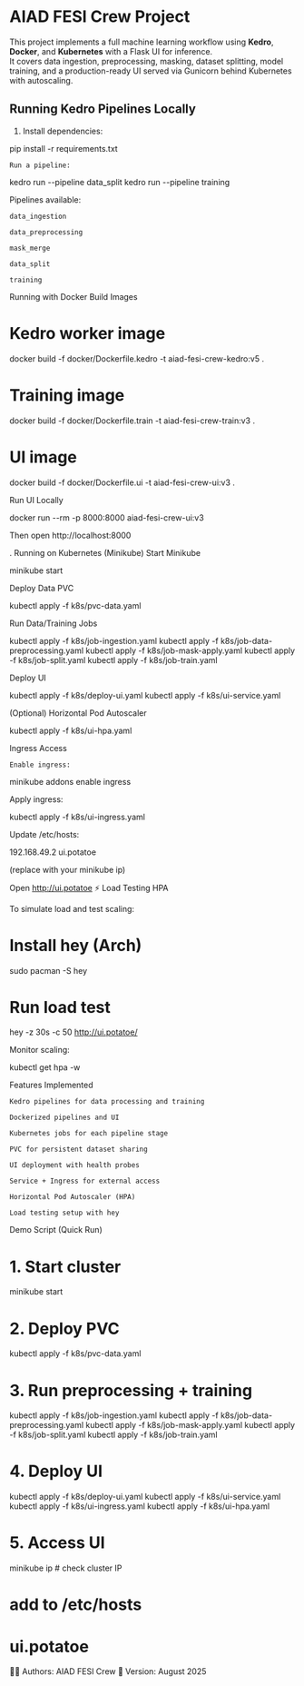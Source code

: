 # AIAD FESI Crew Project

This project implements a full machine learning workflow using **Kedro**, **Docker**, and **Kubernetes** with a Flask UI for inference.  
It covers data ingestion, preprocessing, masking, dataset splitting, model training, and a production-ready UI served via Gunicorn behind Kubernetes with autoscaling.

## Running Kedro Pipelines Locally

1. Install dependencies:


pip install -r requirements.txt

    Run a pipeline:

kedro run --pipeline data_split
kedro run --pipeline training

Pipelines available:

    data_ingestion

    data_preprocessing

    mask_merge

    data_split

    training

Running with Docker
Build Images

# Kedro worker image
docker build -f docker/Dockerfile.kedro -t aiad-fesi-crew-kedro:v5 .

# Training image
docker build -f docker/Dockerfile.train -t aiad-fesi-crew-train:v3 .

# UI image
docker build -f docker/Dockerfile.ui -t aiad-fesi-crew-ui:v3 .

Run UI Locally

docker run --rm -p 8000:8000 aiad-fesi-crew-ui:v3

Then open http://localhost:8000

.
Running on Kubernetes (Minikube)
Start Minikube

minikube start

Deploy Data PVC

kubectl apply -f k8s/pvc-data.yaml

Run Data/Training Jobs

kubectl apply -f k8s/job-ingestion.yaml
kubectl apply -f k8s/job-data-preprocessing.yaml
kubectl apply -f k8s/job-mask-apply.yaml
kubectl apply -f k8s/job-split.yaml
kubectl apply -f k8s/job-train.yaml

Deploy UI

kubectl apply -f k8s/deploy-ui.yaml
kubectl apply -f k8s/ui-service.yaml

(Optional) Horizontal Pod Autoscaler

kubectl apply -f k8s/ui-hpa.yaml

Ingress Access

    Enable ingress:

minikube addons enable ingress

Apply ingress:

kubectl apply -f k8s/ui-ingress.yaml

Update /etc/hosts:

192.168.49.2   ui.potatoe

(replace with your minikube ip)

Open http://ui.potatoe
⚡ Load Testing HPA

To simulate load and test scaling:

# Install hey (Arch)
sudo pacman -S hey

# Run load test
hey -z 30s -c 50 http://ui.potatoe/

Monitor scaling:

kubectl get hpa -w

Features Implemented

    Kedro pipelines for data processing and training

    Dockerized pipelines and UI

    Kubernetes jobs for each pipeline stage

    PVC for persistent dataset sharing

    UI deployment with health probes

    Service + Ingress for external access

    Horizontal Pod Autoscaler (HPA)

    Load testing setup with hey

Demo Script (Quick Run)

# 1. Start cluster
minikube start

# 2. Deploy PVC
kubectl apply -f k8s/pvc-data.yaml

# 3. Run preprocessing + training
kubectl apply -f k8s/job-ingestion.yaml
kubectl apply -f k8s/job-data-preprocessing.yaml
kubectl apply -f k8s/job-mask-apply.yaml
kubectl apply -f k8s/job-split.yaml
kubectl apply -f k8s/job-train.yaml

# 4. Deploy UI
kubectl apply -f k8s/deploy-ui.yaml
kubectl apply -f k8s/ui-service.yaml
kubectl apply -f k8s/ui-ingress.yaml
kubectl apply -f k8s/ui-hpa.yaml

# 5. Access UI
minikube ip   # check cluster IP
# add to /etc/hosts
# <IP>   ui.potatoe

👨‍💻 Authors: AIAD FESI Crew
📅 Version: August 2025
